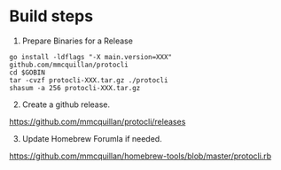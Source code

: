 # Build steps

1. Prepare Binaries for a Release
```
go install -ldflags "-X main.version=XXX" github.com/mmcquillan/protocli
cd $GOBIN
tar -cvzf protocli-XXX.tar.gz ./protocli
shasum -a 256 protocli-XXX.tar.gz
```


2. Create a github release.

https://github.com/mmcquillan/protocli/releases


3. Update Homebrew Forumla if needed.

https://github.com/mmcquillan/homebrew-tools/blob/master/protocli.rb
